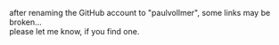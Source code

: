 after renaming the GitHub account to "paulvollmer", some links may be broken...  
please let me know, if you find one.
